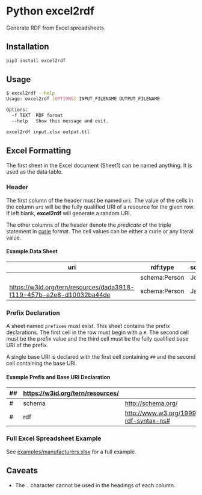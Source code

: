 # Python excel2rdf

Generate RDF from Excel spreadsheets.


## Installation

```bash
pip3 install excel2rdf
```

## Usage
```bash
$ excel2rdf --help
Usage: excel2rdf [OPTIONS] INPUT_FILENAME OUTPUT_FILENAME

Options:
  -f TEXT  RDF format
  --help   Show this message and exit.
```

```bash
excel2rdf input.xlsx output.ttl
```

## Excel Formatting

The first sheet in the Excel document (Sheet1) can be named anything. It is used as the data table.

### Header

The first column of the header must be named `uri`. The value of the cells in the column `uri` will be the fully qualified URI of a resource for the given row. If left blank, **excel2rdf** will generate a random URI. 

The other columns of the header denote the *predicate* of the triple statement in [curie](https://www.w3.org/TR/2010/NOTE-curie-20101216/) format. The cell values can be either a curie or any literal value. 

#### Example Data Sheet

| uri                                                                  | rdf:type      | schema:name |
|----------------------------------------------------------------------|---------------|-------------|
|                                                                      | schema:Person | John Smith  |
| https://w3id.org/tern/resources/dada3918-f119-457b-a2e8-d10032ba44de | schema:Person | Jane Smith  |


### Prefix Declaration

A sheet named `prefixes` must exist. This sheet contains the prefix declarations. The first cell in the row must begin with a `#`. The second cell must be the prefix value and the third cell must be the fully qualified base URI of the prefix. 

A single base URI is declared with the first cell containing `##` and the second cell containing the base URI.

#### Example Prefix and Base URI Declaration

| ## | https://w3id.org/tern/resources/ |                                             |
|----|----------------------------------|---------------------------------------------|
| #  | schema                           | http://schema.org/                          |
| #  | rdf                              | http://www.w3.org/1999/02/22-rdf-syntax-ns# |


### Full Excel Spreadsheet Example

See [examples/manufacturers.xlsx](examples/manufacturers.xlsx) for a full example.


## Caveats

- The `.` character cannot be used in the headings of each column.